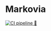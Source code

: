 # Markovia

[![CI pipeline 🤖](https://github.com/markoviateam/markovia/actions/workflows/main.yml/badge.svg)](https://github.com/markoviateam/markovia/actions/workflows/main.yml)
